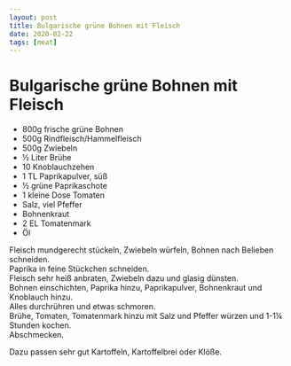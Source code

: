 ```yaml
---
layout: post
title: Bulgarische grüne Bohnen mit Fleisch
date: 2020-02-22
tags: [meat]
---
```

# Bulgarische grüne Bohnen mit Fleisch

- 800g frische grüne Bohnen
- 500g Rindfleisch/Hammelfleisch
- 500g Zwiebeln
- ½ Liter Brühe
- 10 Knoblauchzehen
- 1 TL Paprikapulver, süß
- ½ grüne Paprikaschote
- 1 kleine Dose Tomaten
- Salz, viel Pfeffer
- Bohnenkraut
- 2 EL Tomatenmark
- Öl

Fleisch mundgerecht stückeln, Zwiebeln würfeln, Bohnen nach Belieben schneiden.  
Paprika in feine Stückchen schneiden.  
Fleisch sehr heiß anbraten, Zwiebeln dazu und glasig dünsten.  
Bohnen einschichten, Paprika hinzu, Paprikapulver, Bohnenkraut und Knoblauch hinzu.  
Alles durchrühren und etwas schmoren.  
Brühe, Tomaten, Tomatenmark hinzu mit Salz und Pfeffer würzen und 1-1¼ Stunden kochen.  
Abschmecken.  
  
Dazu passen sehr gut Kartoffeln, Kartoffelbrei oder Klöße.  
